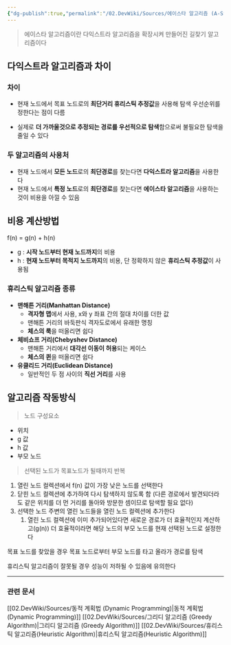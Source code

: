 ```yaml
---
{"dg-publish":true,"permalink":"/02.DevWiki/Sources/에이스타 알고리즘 (A-Star Algorithm)/","noteIcon":"","created":"2024-07-20T21:34:18.000+09:00","updated":"2025-08-03T22:39:48.947+09:00"}
---
```


> 에이스타 알고리즘이란 다익스트라 알고리즘을 확장시켜 만들어진 길찾기 알고리즘이다

## 다익스트라 알고리즘과 차이
### 차이
* 현재 노드에서 목표 노드로의 **최단거리 휴리스틱 추정값**을 사용해 탐색 우선순위를 정한다는 점이 다름
- 실제로 **더 가까울것으로 추정되는 경로를 우선적으로 탐색**함으로써 불필요한 탐색을 줄일 수 있다

### 두 알고리즘의 사용처
* 현재 노드에서 **모든 노드**로의 **최단경로**를 찾는다면 **다익스트라 알고리즘**을 사용한다
* 현재 노드에서 **특정 노드**로의 **최단경로**를 찾는다면 **에이스타 알고리즘**을 사용하는것이 비용을 아낄 수 있음

## 비용 계산방법

f(n) = g(n) + h(n)

- g : **시작 노드부터 현재 노드까지**의 비용
- h : **현재 노드부터 목적지 노드까지**의 비용, 단 정확하지 않은 **휴리스틱 추정값**이 사용됨

### 휴리스틱 알고리즘 종류

- **맨해튼 거리(Manhattan Distance)**
	- **격자형 맵**에서 사용, x와 y 좌표 간의 절대 차이를 더한 값
	- 맨해튼 거리의 바둑판식 격자도로에서 유래한 명칭
	- **체스의 룩**을 떠올리면 쉽다
- **체비쇼프 거리(Chebyshev Distance)**
	- 맨해튼 거리에서 **대각선 이동이 허용**되는 케이스
	- **체스의 퀸**을 떠올리면 쉽다
- **유클리드 거리(Euclidean Distance)**
	- 일반적인 두 점 사이의 **직선 거리**를 사용

## 알고리즘 작동방식

> 노드 구성요소

- 위치
- g 값
- h 값
- 부모 노드

>  선택된 노드가 목표노드가 될때까지 반복

1. 열린 노드 컬렉션에서 f(n) 값이 가장 낮은 노드를 선택한다
2. 닫힌 노드 컬렉션에 추가하여 다시 탐색하지 않도록 함 (다른 경로에서 발견되더라도 같은 위치를 더 먼 거리를 돌아와 방문한 셈이므로 탐색할 필요 없다)
3. 선택한 노드 주변의 열린 노드들을 열린 노드 컬렉션에 추가한다
    1. 열린 노드 컬렉션에 이미 추가되어있다면 새로운 경로가 더 효율적인지 계산하고(g(n)) 더 효율적이라면 해당 노드의 부모 노드를 현재 선택된 노드로 설정한다

목표 노드를 찾았을 경우 목표 노드로부터 부모 노드를 타고 올라가 경로를 탐색

휴리스틱 알고리즘이 잘못될 경우 성능이 저하될 수 있음에 유의한다

---
### 관련 문서
[[02.DevWiki/Sources/동적 계획법 (Dynamic Programming)\|동적 계획법 (Dynamic Programming)]]
[[02.DevWiki/Sources/그리디 알고리즘 (Greedy Algorithm)\|그리디 알고리즘 (Greedy Algorithm)]]
[[02.DevWiki/Sources/휴리스틱 알고리즘(Heuristic Algorithm)\|휴리스틱 알고리즘(Heuristic Algorithm)]]
